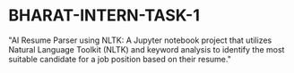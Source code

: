 # BHARAT-INTERN-TASK-1

"AI Resume Parser using NLTK: A Jupyter notebook project that utilizes Natural Language Toolkit (NLTK) and keyword analysis to identify the most suitable candidate for a job position based on their resume."




